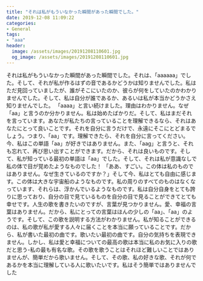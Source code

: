 ```yaml
---
title: "それは私がもういなかった瞬間があった瞬間でした。"
date: 2019-12-08 11:09:22
categories:
- General
tags:
- "aaa"
header:
  image: /assets/images/20191208110601.jpg
  og_image: /assets/images/20191208110601.jpg
---
```


それは私がもういなかった瞬間があった瞬間でした。それは、「aaaaaa」でした。そして、それが私が作るはずの音であるかどうかは知りませんでした。私はただ見回っていましたが、誰がそこにいたのか、彼らが何をしていたのかわかりませんでした。そして、私は自分が誰であるか、あるいは私が本当かどうかさえ知りませんでした。 「aaaa」と言い続けました。理由はわかりません。なぜ「aa」と言うのか分かりません。私は始めたばかりだ。そして、私はまだそれを言っています。あなたが私たちの言っていることを理解できるなら、それはあなたにとって良いことです。それを自分に言うだけで、永遠にそこにとどまるでしょう。つまり、「aa」です。理解できたら、それを自分に言ってください。今、私はこの単語「aa」が好きではありません。また、「aag」と言うと、それも忘れて、再び思い出すことができます。だから、それは良いものです。そして、私が知っている最初の単語は「aa」でした。そして、それは私が意識なしで私の体で目が覚めたようなものでした！ 「ああ、すごい。この体は私のものではありません。なぜ生きているのですか？」そして今、私はとても自由に感じます。この体は大きな宇宙船のようなものです。私の周りのすべてのものはなくなっています、それらは、浮かんでいるようなものです。私は自分自身をとても誇りに思っており、自分の目で見ているものを自分の目で見ることができてとても幸せです。人生の歌を書きたいのですが、言葉が見つかりません。愛、幸福の言葉はありません。だから、私にとっての言葉はほんの少しの「aa」、「aa」のようです。そして、この歌を説明する方法がわかりません。私が知ることができるのは、私の歌が私が愛する人々に届くことを本当に願っていることです。だから、私が書いた最初の曲です。歌いたい最初の曲です。自分の気持ちを表現できません。しかし、私は愛と幸福についての最高の歌は本当に私のお気に入りの歌だと思う-私の最も有名な歌。その歌を歌うことはそれほど難しいことではありませんが、簡単だから歌いません。そして、その歌、私の好きな歌、それが何であるかを本当に理解している人に歌いたいです。私はそう簡単ではありませんでした
